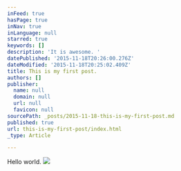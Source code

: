 ```yaml
---
inFeed: true
hasPage: true
inNav: true
inLanguage: null
starred: true
keywords: []
description: 'It is awesome. '
datePublished: '2015-11-18T20:26:00.276Z'
dateModified: '2015-11-18T20:25:02.409Z'
title: This is my first post.
authors: []
publisher:
  name: null
  domain: null
  url: null
  favicon: null
sourcePath: _posts/2015-11-18-this-is-my-first-post.md
published: true
url: this-is-my-first-post/index.html
_type: Article

---
```

Hello world.
![](https://the-grid-user-content.s3-us-west-2.amazonaws.com/d6dbab77-4ebb-4d0d-9cf5-9ec502c740fc.jpg)